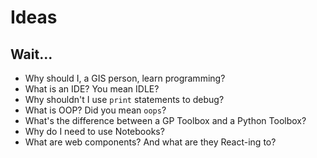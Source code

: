 # Ideas

## Wait...

- Why should I, a GIS person, learn programming?
- What is an IDE? You mean IDLE?
- Why shouldn't I use `print` statements to debug?
- What is OOP? Did you mean `oops`?
- What's the difference between a GP Toolbox and a Python Toolbox?
- Why do I need to use Notebooks?
- What are web components? And what are they React-ing to?